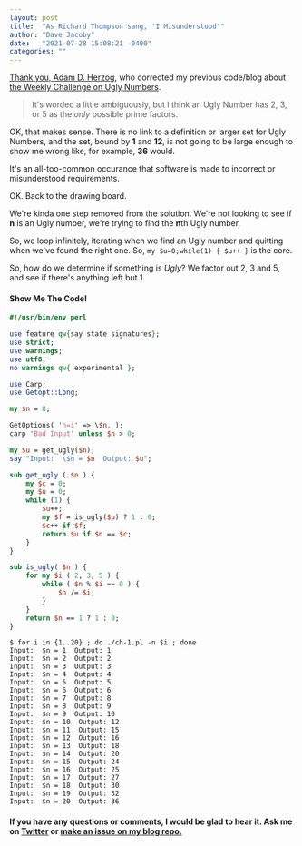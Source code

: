 ```yaml
---
layout: post
title:  "As Richard Thompson sang, 'I Misunderstood'"
author: "Dave Jacoby"
date:   "2021-07-28 15:08:21 -0400"
categories: ""
---
```


[Thank you, Adam D. Herzog](https://twitter.com/adherzog/status/1420457692334804997), who corrected my previous code/blog about [the Weekly Challenge on Ugly Numbers](https://jacoby.github.io/2021/07/27/ugly-and-square-perl-weekly-challenge-123.html).

> It's worded a little ambiguously, but I think an Ugly Number has 2, 3, or 5 as the _only_ possible prime factors.

OK, that makes sense. There is no link to a definition or larger set for Ugly Numbers, and the set, bound by **1** and **12**, is not going to be large enough to show me wrong like, for example, **36** would.

It's an all-too-common occurance that software is made to incorrect or misunderstood requirements.

OK. Back to the drawing board.

We're kinda one step removed from the solution. We're not looking to see if **n** is an Ugly number, we're trying to find the **n**th Ugly number.

So, we loop infinitely, iterating when we find an Ugly number and quitting when we've found the right one. So, `my $u=0;while(1) { $u++ }` is the core.

So, how do we determine if something is _Ugly_? We factor out 2, 3 and 5, and see if there's anything left but 1.

#### Show Me The Code!

```perl
#!/usr/bin/env perl

use feature qw{say state signatures};
use strict;
use warnings;
use utf8;
no warnings qw{ experimental };

use Carp;
use Getopt::Long;

my $n = 8;

GetOptions( 'n=i' => \$n, );
carp 'Bad Input' unless $n > 0;

my $u = get_ugly($n);
say "Input:  \$n = $n  Output: $u";

sub get_ugly ( $n ) {
    my $c = 0;
    my $u = 0;
    while (1) {
        $u++;
        my $f = is_ugly($u) ? 1 : 0;
        $c++ if $f;
        return $u if $n == $c;
    }
}

sub is_ugly( $n ) {
    for my $i ( 2, 3, 5 ) {
        while ( $n % $i == 0 ) {
            $n /= $i;
        }
    }
    return $n == 1 ? 1 : 0;
}
```

```text
$ for i in {1..20} ; do ./ch-1.pl -n $i ; done
Input:  $n = 1  Output: 1
Input:  $n = 2  Output: 2
Input:  $n = 3  Output: 3
Input:  $n = 4  Output: 4
Input:  $n = 5  Output: 5
Input:  $n = 6  Output: 6
Input:  $n = 7  Output: 8
Input:  $n = 8  Output: 9
Input:  $n = 9  Output: 10
Input:  $n = 10  Output: 12
Input:  $n = 11  Output: 15
Input:  $n = 12  Output: 16
Input:  $n = 13  Output: 18
Input:  $n = 14  Output: 20
Input:  $n = 15  Output: 24
Input:  $n = 16  Output: 25
Input:  $n = 17  Output: 27
Input:  $n = 18  Output: 30
Input:  $n = 19  Output: 32
Input:  $n = 20  Output: 36
```

#### If you have any questions or comments, I would be glad to hear it. Ask me on [Twitter](https://twitter.com/jacobydave) or [make an issue on my blog repo.](https://github.com/jacoby/jacoby.github.io)
